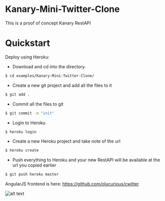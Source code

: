# Kanary-Mini-Twitter-Clone
This is a proof of concept Kanary RestAPI


Quickstart
==========

Deploy using Heroku:

* Download and cd into the directory.
```sh
$ cd examples/Kanary-Mini-Twitter-Clone/
```

* Create a new git project and add all the files to it
```sh
$ git add .
```

* Commit all the files to git
```sh
$ git commit -m "init"
```

* Login to Heroku
```sh
$ heroku login
```

* Create a new Heroku project and take note of the url
```sh
$ heroku create
```

* Push everything to Heroku and your new RestAPI will be available at the url you copied earlier
```sh
$ git push heroku master
```

AngularJS frontend is here: https://github.com/olucurious/cwitter

![alt text](https://github.com/olucurious/Cwitter/raw/master/ScreenShot.png?raw=true "")


